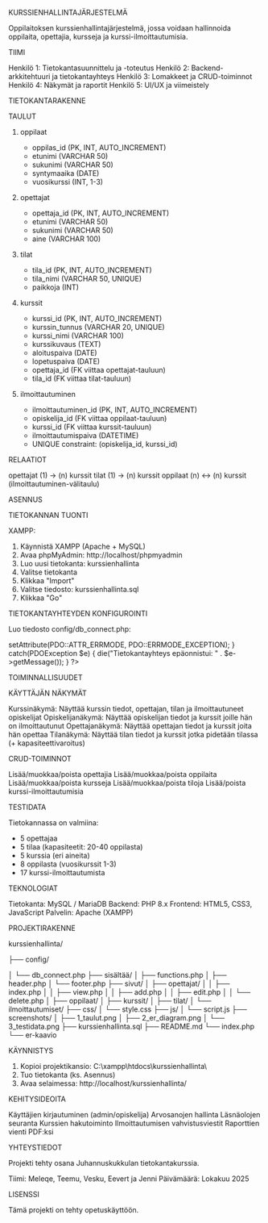 KURSSIENHALLINTAJÄRJESTELMÄ

Oppilaitoksen kurssienhallintajärjestelmä, jossa voidaan hallinnoida oppilaita, opettajia, kursseja ja kurssi-ilmoittautumisia.


TIIMI

Henkilö 1: Tietokantasuunnittelu ja -toteutus
Henkilö 2: Backend-arkkitehtuuri ja tietokantayhteys
Henkilö 3: Lomakkeet ja CRUD-toiminnot
Henkilö 4: Näkymät ja raportit
Henkilö 5: UI/UX ja viimeistely


TIETOKANTARAKENNE

TAULUT

1. oppilaat
   - oppilas_id (PK, INT, AUTO_INCREMENT)
   - etunimi (VARCHAR 50)
   - sukunimi (VARCHAR 50)
   - syntymaaika (DATE)
   - vuosikurssi (INT, 1-3)

2. opettajat
   - opettaja_id (PK, INT, AUTO_INCREMENT)
   - etunimi (VARCHAR 50)
   - sukunimi (VARCHAR 50)
   - aine (VARCHAR 100)

3. tilat
   - tila_id (PK, INT, AUTO_INCREMENT)
   - tila_nimi (VARCHAR 50, UNIQUE)
   - paikkoja (INT)

4. kurssit
   - kurssi_id (PK, INT, AUTO_INCREMENT)
   - kurssin_tunnus (VARCHAR 20, UNIQUE)
   - kurssi_nimi (VARCHAR 100)
   - kurssikuvaus (TEXT)
   - aloituspaiva (DATE)
   - lopetuspaiva (DATE)
   - opettaja_id (FK viittaa opettajat-tauluun)
   - tila_id (FK viittaa tilat-tauluun)

5. ilmoittautuminen
   - ilmoittautuminen_id (PK, INT, AUTO_INCREMENT)
   - opiskelija_id (FK viittaa oppilaat-tauluun)
   - kurssi_id (FK viittaa kurssit-tauluun)
   - ilmoittautumispaiva (DATETIME)
   - UNIQUE constraint: (opiskelija_id, kurssi_id)


RELAATIOT

opettajat (1) → (n) kurssit
tilat (1) → (n) kurssit
oppilaat (n) ↔ (n) kurssit (ilmoittautuminen-välitaulu)


ASENNUS

TIETOKANNAN TUONTI

XAMPP:
1. Käynnistä XAMPP (Apache + MySQL)
2. Avaa phpMyAdmin: http://localhost/phpmyadmin
3. Luo uusi tietokanta: kurssienhallinta
4. Valitse tietokanta
5. Klikkaa "Import"
6. Valitse tiedosto: kurssienhallinta.sql
7. Klikkaa "Go"


TIETOKANTAYHTEYDEN KONFIGUROINTI

Luo tiedosto config/db_connect.php:

<?php
$host = 'localhost';
$dbname = 'kurssienhallinta';
$username = 'root';
$password = '';

try {
    $pdo = new PDO("mysql:host=$host;dbname=$dbname;charset=utf8mb4", $username, $password);
    $pdo->setAttribute(PDO::ATTR_ERRMODE, PDO::ERRMODE_EXCEPTION);
} catch(PDOException $e) {
    die("Tietokantayhteys epäonnistui: " . $e->getMessage());
}
?>


TOIMINNALLISUUDET

KÄYTTÄJÄN NÄKYMÄT

Kurssinäkymä: Näyttää kurssin tiedot, opettajan, tilan ja ilmoittautuneet opiskelijat
Opiskelijanäkymä: Näyttää opiskelijan tiedot ja kurssit joille hän on ilmoittautunut
Opettajanäkymä: Näyttää opettajan tiedot ja kurssit joita hän opettaa
Tilanäkymä: Näyttää tilan tiedot ja kurssit jotka pidetään tilassa (+ kapasiteettivaroitus)


CRUD-TOIMINNOT

Lisää/muokkaa/poista opettajia
Lisää/muokkaa/poista oppilaita
Lisää/muokkaa/poista kursseja
Lisää/muokkaa/poista tiloja
Lisää/poista kurssi-ilmoittautumisia


TESTIDATA

Tietokannassa on valmiina:
- 5 opettajaa
- 5 tilaa (kapasiteetit: 20-40 oppilasta)
- 5 kurssia (eri aineita)
- 8 oppilasta (vuosikurssit 1-3)
- 17 kurssi-ilmoittautumista


TEKNOLOGIAT

Tietokanta: MySQL / MariaDB
Backend: PHP 8.x
Frontend: HTML5, CSS3, JavaScript
Palvelin: Apache (XAMPP)


PROJEKTIRAKENNE

kurssienhallinta/

├── config/

│   └── db_connect.php
├── sisältää/
│   ├── functions.php
│   ├── header.php
│   └── footer.php
├── sivut/
│   ├── opettajat/
│   │   ├── index.php
│   │   ├── view.php
│   │   ├── add.php
│   │   ├── edit.php
│   │   └── delete.php
│   ├── oppilaat/
│   ├── kurssit/
│   ├── tilat/
│   └── ilmoittautumiset/
├── css/
│   └── style.css
├── js/
│   └── script.js
├── screenshots/
│   ├── 1_taulut.png
│   ├── 2_er_diagram.png
│   └── 3_testidata.png
├── kurssienhallinta.sql
├── README.md
└── index.php
└── er-kaavio


KÄYNNISTYS

1. Kopioi projektikansio: C:\xampp\htdocs\kurssienhallinta\
2. Tuo tietokanta (ks. Asennus)
3. Avaa selaimessa: http://localhost/kurssienhallinta/


KEHITYSIDEOITA

Käyttäjien kirjautuminen (admin/opiskelija)
Arvosanojen hallinta
Läsnäolojen seuranta
Kurssien hakutoiminto
Ilmoittautumisen vahvistusviestit
Raporttien vienti PDF:ksi


YHTEYSTIEDOT

Projekti tehty osana Juhannuskukkulan tietokantakurssia.

Tiimi: Meleqe, Teemu, Vesku, Eevert ja Jenni
Päivämäärä: Lokakuu 2025


LISENSSI

Tämä projekti on tehty opetuskäyttöön.
